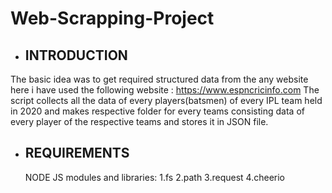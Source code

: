 # Web-Scrapping-Project

* INTRODUCTION 
  ------------
The basic idea was to get required structured data from the any website 
here i have used the following website :
https://www.espncricinfo.com
The script collects all the data of every players(batsmen) of every IPL team held in 2020 
and makes respective folder for every teams consisting data of every player of the respective teams and stores it in JSON file.

* REQUIREMENTS
  ------------
  NODE JS modules and libraries:
  1.fs
  2.path
  3.request
  4.cheerio
